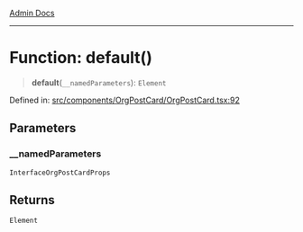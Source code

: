 [Admin Docs](/)

***

# Function: default()

> **default**(`__namedParameters`): `Element`

Defined in: [src/components/OrgPostCard/OrgPostCard.tsx:92](https://github.com/PalisadoesFoundation/talawa-admin/blob/main/src/components/OrgPostCard/OrgPostCard.tsx#L92)

## Parameters

### \_\_namedParameters

`InterfaceOrgPostCardProps`

## Returns

`Element`
